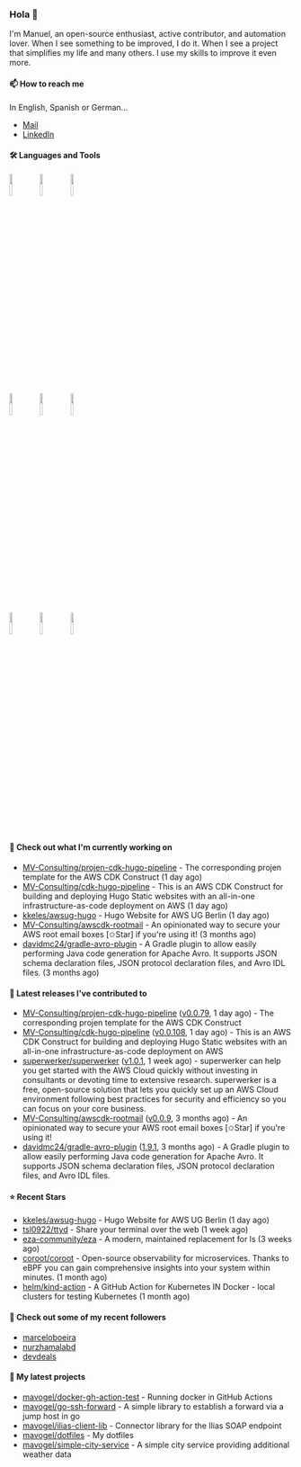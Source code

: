 ### Hola 👋



I'm Manuel, an open-source enthusiast, active contributor, and automation lover. When I see something to be improved, I do it. When I see a project
that simplifies my life and many others. I use my skills to improve it even more.

#### 📫 How to reach me
In English, Spanish or German...

- [Mail](mailto:mavogel@posteo.de)
- [LinkedIn](https://inkedin.com/in/manuel-vogel)

#### 🛠 Languages and Tools
<p>

  <code><img width="10%" src="https://www.vectorlogo.zone/logos/amazon_aws/amazon_aws-ar21.svg"></code>
  <code><img width="10%" src="https://www.vectorlogo.zone/logos/golang/golang-horizontal.svg"></code>
  <code><img width="10%" src="https://www.vectorlogo.zone/logos/kubernetes/kubernetes-ar21.svg"></code>
  <br />
  <code><img width="10%" src="https://www.vectorlogo.zone/logos/terraformio/terraformio-ar21.svg"></code>
  <code><img width="10%" src="https://www.vectorlogo.zone/logos/python/python-horizontal.svg"></code>
  <code><img width="10%" src="https://www.vectorlogo.zone/logos/typescriptlang/typescriptlang-official.svg"></code>
  <br />
  <code><img width="10%" src="https://www.vectorlogo.zone/logos/docker/docker-ar21.svg"></code>
  <code><img width="10%" src="https://www.vectorlogo.zone/logos/gitlab/gitlab-ar21.svg"></code>
  <code><img width="10%" src="https://www.vectorlogo.zone/logos/nodejs/nodejs-horizontal.svg"></code>
  <br />
 
</p>

#### 👷 Check out what I'm currently working on

- [MV-Consulting/projen-cdk-hugo-pipeline](https://github.com/MV-Consulting/projen-cdk-hugo-pipeline) - The corresponding projen template for the AWS CDK Construct (1 day ago)
- [MV-Consulting/cdk-hugo-pipeline](https://github.com/MV-Consulting/cdk-hugo-pipeline) - This is an AWS CDK Construct for building and deploying Hugo Static websites with an all-in-one infrastructure-as-code deployment on AWS (1 day ago)
- [kkeles/awsug-hugo](https://github.com/kkeles/awsug-hugo) - Hugo Website for AWS UG Berlin (1 day ago)
- [MV-Consulting/awscdk-rootmail](https://github.com/MV-Consulting/awscdk-rootmail) - An opinionated way to secure your AWS root email boxes [✩Star] if you&#39;re using it! (3 months ago)
- [davidmc24/gradle-avro-plugin](https://github.com/davidmc24/gradle-avro-plugin) - A Gradle plugin to allow easily performing Java code generation for Apache Avro. It supports JSON schema declaration files, JSON protocol declaration files, and Avro IDL files. (3 months ago)

#### 🔭 Latest releases I've contributed to

- [MV-Consulting/projen-cdk-hugo-pipeline](https://github.com/MV-Consulting/projen-cdk-hugo-pipeline) ([v0.0.79](https://github.com/MV-Consulting/projen-cdk-hugo-pipeline/releases/tag/v0.0.79), 1 day ago) - The corresponding projen template for the AWS CDK Construct
- [MV-Consulting/cdk-hugo-pipeline](https://github.com/MV-Consulting/cdk-hugo-pipeline) ([v0.0.108](https://github.com/MV-Consulting/cdk-hugo-pipeline/releases/tag/v0.0.108), 1 day ago) - This is an AWS CDK Construct for building and deploying Hugo Static websites with an all-in-one infrastructure-as-code deployment on AWS
- [superwerker/superwerker](https://github.com/superwerker/superwerker) ([v1.0.1](https://github.com/superwerker/superwerker/releases/tag/v1.0.1), 1 week ago) - superwerker can help you get started with the AWS Cloud quickly without investing in consultants or devoting time to extensive research. superwerker is a free, open-source solution that lets you quickly set up an AWS Cloud environment following best practices for security and efficiency so you can focus on your core business. 
- [MV-Consulting/awscdk-rootmail](https://github.com/MV-Consulting/awscdk-rootmail) ([v0.0.9](https://github.com/MV-Consulting/awscdk-rootmail/releases/tag/v0.0.9), 3 months ago) - An opinionated way to secure your AWS root email boxes [✩Star] if you&#39;re using it!
- [davidmc24/gradle-avro-plugin](https://github.com/davidmc24/gradle-avro-plugin) ([1.9.1](https://github.com/davidmc24/gradle-avro-plugin/releases/tag/1.9.1), 3 months ago) - A Gradle plugin to allow easily performing Java code generation for Apache Avro. It supports JSON schema declaration files, JSON protocol declaration files, and Avro IDL files.

#### ⭐ Recent Stars

- [kkeles/awsug-hugo](https://github.com/kkeles/awsug-hugo) - Hugo Website for AWS UG Berlin (1 day ago)
- [tsl0922/ttyd](https://github.com/tsl0922/ttyd) - Share your terminal over the web (1 week ago)
- [eza-community/eza](https://github.com/eza-community/eza) - A modern, maintained replacement for ls (3 weeks ago)
- [coroot/coroot](https://github.com/coroot/coroot) - Open-source observability for microservices. Thanks to eBPF you can gain comprehensive insights into your system within minutes. (1 month ago)
- [helm/kind-action](https://github.com/helm/kind-action) - A GitHub Action for Kubernetes IN Docker - local clusters for testing Kubernetes (1 month ago)

#### 👯 Check out some of my recent followers

- [marceloboeira](https://github.com/marceloboeira)
- [nurzhamalabd](https://github.com/nurzhamalabd)
- [devdeals](https://github.com/devdeals)





#### 🌱 My latest projects

- [mavogel/docker-gh-action-test](https://github.com/mavogel/docker-gh-action-test) - Running docker in GitHub Actions
- [mavogel/go-ssh-forward](https://github.com/mavogel/go-ssh-forward) - A simple library to establish a forward via a jump host in go
- [mavogel/ilias-client-lib](https://github.com/mavogel/ilias-client-lib) - Connector library for the Ilias SOAP endpoint
- [mavogel/dotfiles](https://github.com/mavogel/dotfiles) - My dotfiles
- [mavogel/simple-city-service](https://github.com/mavogel/simple-city-service) - A simple city service providing additional weather data
